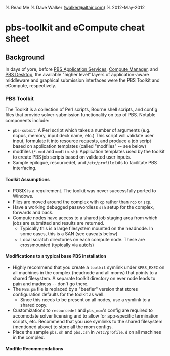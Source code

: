% Read Me
% Dave Walker (walker@altair.com)
% 2012-May-2012

# pbs-toolkit and eCompute cheat sheet

## Background

In days of yore, before [PBS Application Services](http://apu.calif.altair.com/twiki/bin/view/GridWorks/AIF), [Compute Manager](http://apu.calif.altair.com/twiki/bin/view/GridWorks/HWETWikiHome), and [PBS Desktop](http://apu.calif.altair.com/twiki/bin/view/GridWorks/PBSDRemoteServers), the available "higher level" layers of application-aware middleware and graphical submission interfaces were the PBS Toolkit and eCompute, respectively.

### PBS Toolkit

The Toolkit is a collection of Perl scripts, Bourne shell scripts, and config files that provide solver-submission functionality on top of PBS. Notable components include:

* `pbs-submit`: A Perl script which takes a number of arguments (e.g. ncpus, memory, input deck name, etc.) This script will validate user input, formulate it into resource requests, and produce a job script based on application templates (called "modfiles" -- see below)
* modfiles (`*.mod` and `modlib.sh`): Application templates used by the toolkit to create PBS job scripts based on validated user inputs.
* Sample epilogue, resourcedef, and `/etc/profile` bits to facilitate PBS interfacing.

#### Toolkit Assumptions

* POSIX is a requirement.  The toolkit was never successfully ported to Windows.
* Files are moved around the complex with `cp` rather than `rcp` or `scp`.
* Have a working debugged passwordless `ssh` setup for the complex, forwards and back. 
* Compute nodes have access to a shared job staging area from which jobs are submitted and results are returned.
	* Typically this is a large filesystem mounted on the headnode. In some cases, this is a SAN (see caveats below)
	* Local scratch directories on each compute node.  These are crossmounted (typically via [autofs](http://www.autofs.org/autofs-base.html#nfs))

#### Modifications to a typical base PBS installation

* Highly recommend that you create a `toolkit` symlink under `$PBS_EXEC` on all machines in the complex (headnode and all moms) that points to a shared filesystem. A separate toolkit directory on ever node leads to pain and madness -- don't go there.
* The `PBS.pm` file is replaced by a "beefier" version that stores configuration defaults for the toolkit as well.
	* Since this needs to be present on all nodes, use a symlink to a shared copy.
* Customizations to `resourcedef` and `pbs_mom`'s config are required to accomodate solver licensing and to allow for app-specific termination scripts, etc.  Recommend that you use symlinks to the shared filesystem (mentioned above) to store all the mom configs.
* Place the sample `pbs.sh` and `pbs.csh` in `/etc/profile.d` on all machines in the complex.

#### Modfile Recommendations


	